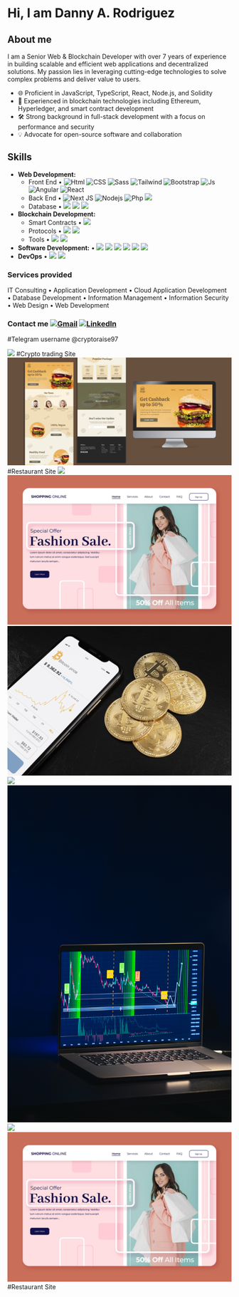 # Hi, I am Danny A. Rodriguez

## About me
I am a Senior Web & Blockchain Developer with over 7 years of experience in building scalable and efficient web applications and decentralized solutions. My passion lies in leveraging cutting-edge technologies to solve complex problems and deliver value to users.

- 🌐 Proficient in JavaScript, TypeScript, React, Node.js, and Solidity
- 🔗 Experienced in blockchain technologies including Ethereum, Hyperledger, and smart contract development
- 🛠️ Strong background in full-stack development with a focus on performance and security
- 💡 Advocate for open-source software and collaboration


## Skills
- **Web Development:**
  - Front End • <img width="30" src="https://www.cdnlogo.com/logos/h/84/html.svg" alt="Html" /> <img width="30" src="https://www.cdnlogo.com/logos/c/18/css.svg" alt="CSS" /> <img width="30" src="https://www.cdnlogo.com/logos/s/90/sass.svg" alt="Sass"> <img width="30" src="https://www.cdnlogo.com/logos/t/58/tailwind-css.svg" alt="Tailwind"> <img width="30" src="https://www.cdnlogo.com/logos/b/74/bootstrap-5.svg" alt="Bootstrap"> <img width="30" src="https://www.cdnlogo.com/logos/j/69/javascript.svg" alt="Js" /> <img width="30" src="https://www.cdnlogo.com/logos/a/51/angular.svg" alt="Angular" /> <img width="30" src="https://www.cdnlogo.com/logos/r/63/react.svg" alt="React" />
  - Back End • <img width="30" src="https://www.cdnlogo.com/logos/n/80/next-js.svg" alt="Next JS" /> <img width="30" src="https://www.cdnlogo.com/logos/n/94/nodejs-icon.svg" alt="Nodejs" /> <img width="30" src="https://www.cdnlogo.com/logos/p/71/php.svg" alt="Php" />  <img width="30" src="https://static.cdnlogo.com/logos/d/3/django.svg">
  - Database • <img width="30" src="https://www.cdnlogo.com/logos/m/78/mysql.svg"> <img width="30" src="https://www.cdnlogo.com/logos/p/93/postgresql.svg"> <img width="30" src="https://static.cdnlogo.com/logos/m/30/mongodb-icon.svg">
- **Blockchain Development:**
  - Smart Contracts • <img width="30" src="https://static.cdnlogo.com/logos/s/73/solidity.svg">
  - Protocols • <img width="30" src="https://static.cdnlogo.com/logos/b/46/bitcoin.svg"> <img img width="60" src="https://static.cdnlogo.com/logos/e/95/ethereum.svg">
  - Tools • <img width="30" src="https://static.cdnlogo.com/logos/r/55/remix.svg"> <img width="30" src="https://static.cdnlogo.com/logos/m/79/metamask.svg">
- **Software Development:** • <img width="30" src="https://www.cdnlogo.com/logos/c/70/csharp.svg"> <img width="30" src="https://static.cdnlogo.com/logos/c/1/c-plus-plus.svg"> <img width="30" src="https://www.cdnlogo.com/logos/m/21/microsoft-sql-server.svg"> <img width="30" src="https://www.cdnlogo.com/logos/d/6/dot-net-core.svg"> <img width="30" src="https://www.cdnlogo.com/logos/b/67/blazor.svg"> <img width="30" src="https://static.cdnlogo.com/logos/p/3/python.svg">
- **DevOps**  • <img width="30" src="https://www.cdnlogo.com/logos/a/19/aws.svg"> <img width="30" src="https://www.cdnlogo.com/logos/a/12/azure.svg">
<!-- <a href="https://cdnlogo.com/logo/azure_30734.html"><img src="https://www.cdnlogo.com/logos/a/46/azure.svg"></a> -->


### Services provided
IT Consulting • Application Development • Cloud Application Development • Database Development • Information Management • Information Security • Web Design • Web Development

### Contact me   <a href="mailto:dandemslay@gmail.com"><img width="15" src="https://www.cdnlogo.com/logos/o/14/official-gmail-icon-2020.svg" alt="Gmail" /></a> <a href="https://www.linkedin.com/in/danny-rodriguez-0b9aaa54/"><img width="15" src="https://www.cdnlogo.com/logos/l/66/linkedin-icon.svg" alt="LinkedIn" /></a>


#Telegram username @cryptoraise97

<img src="neon-hologram-tiger.jpg"/>
#Crypto trading Site

<img src="3595186.jpg"/>
#Restaurant Site
<img src="bitcoin-financial-technology-with-businesswoman-using-laptop-background.jpg"/>

<img src="llllara-vue.jpg"/>

<img src="minimalistic-still-life-assortment-with-cryptocurrency.jpg"/>

<img src="modern-equipped-computer-lab.jpg"/>

<img src="trading-stock-stock-market-business-graph-trading-investment-broker-stock-exchange-market.jpg"/>

<img src="trading-stock-stock-market-trading-investmnet-boker-stock-exchange-market.jpg"/>

<img src="llllara-vue.jpg"/>
#Restaurant Site
<!--
**DannyRodriguezFSWD/DannyRodriguezFSWD** is a ✨ _special_ ✨ repository because its `README.md` (this file) appears on your GitHub profile.

Here are some ideas to get you started:

- 🔭 I’m currently working on ...
- 🌱 I’m currently learning ...
- 👯 I’m looking to collaborate on ...
- 🤔 I’m looking for help with ...
- 💬 Ask me about ...
- 📫 How to reach me: ...
- 😄 Pronouns: ...
- ⚡ Fun fact: ...
-->

